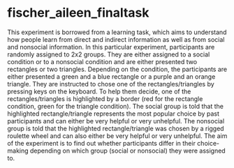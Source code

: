 # fischer_aileen_finaltask
This experiment is borrowed from a learning task, 
which aims to understand how people learn from direct and indirect information as well as from social and nonsocial information. 
In this particular experiment, participants are randomly assigned to 2x2 groups.
They are either assigned to a social condition or to a nonsocial condition and are either presented two rectangles or two triangles.
Depending on the condition, the participants are either presented a green and a blue rectangle or a purple and an orange triangle.
They are instructed to chose one of the rectangles/triangles by pressing keys on the keyboard.
To help them decide, one of the rectangles/triangles is highlighted by a border (red for the rectangle condition, green for the triangle condition).
The social group is told that the highlighted rectangle/triangle represents the most popular choice by past participants
and can either be very helpful or very unhelpful.
The nonsocial group is told that the highlighted rectangle/triangle was chosen by a rigged roulette wheel and can also either be very helpful or very unhelpful.
The aim of the experiment is to find out whether participants differ in their choice-making depending on which group (social or nonsocial) they were assigned to.
